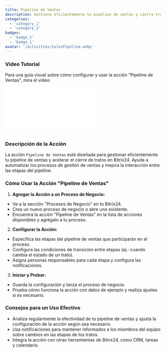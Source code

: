 ```yaml
---
title: Pipeline de Ventas  
description: Gestiona eficientemente tu pipeline de ventas y cierra tratos más rápido.  
categories:  
  - 'category_1'  
  - 'category_2'  
badges:  
  - 'badge_2'  
  - 'badge_1'  
avatar: '/activities/SalesPipeline.webp'  
---  
```

### Video Tutorial  

Para una guía visual sobre cómo configurar y usar la acción "Pipeline de Ventas", mira el video:  

<iframe  
  class="aspect-video w-full mb-2 "  
  src="//www.youtube.com/embed/OyzJd8BcTfY?feature=oembed&rel=0"  
  frameborder="0"  
  allow="accelerometer; autoplay; encrypted-media; gyroscope"  
  allowfullscreen>  
</iframe>  

### Descripción de la Acción  

La acción `Pipeline de Ventas` está diseñada para gestionar eficientemente tu pipeline de ventas y acelerar el cierre de tratos en Bitrix24. Ayuda a automatizar los procesos de gestión de ventas y mejora la interacción entre las etapas del pipeline.  

### Cómo Usar la Acción "Pipeline de Ventas"  

1. **Agregar la Acción a un Proceso de Negocio:**  
  - Ve a la sección "Procesos de Negocio" en tu Bitrix24.  
  - Crea un nuevo proceso de negocio o abre uno existente.  
  - Encuentra la acción "Pipeline de Ventas" en la lista de acciones disponibles y agrégalo a tu proceso.  

2. **Configurar la Acción:**  
  - Especifica las etapas del pipeline de ventas que participarán en el proceso.  
  - Configura las condiciones de transición entre etapas (ej.: cuando cambia el estado de un trato).  
  - Asigna personas responsables para cada etapa y configura las notificaciones.  

3. **Iniciar y Probar:**  
  - Guarda la configuración y lanza el proceso de negocio.  
  - Prueba cómo funciona la acción con datos de ejemplo y realiza ajustes si es necesario.  

### Consejos para un Uso Efectivo  

- Analiza regularmente la efectividad de tu pipeline de ventas y ajusta la configuración de la acción según sea necesario.  
- Usa notificaciones para mantener informados a los miembros del equipo sobre cambios en las etapas de los tratos.  
- Integra la acción con otras herramientas de Bitrix24, como CRM, tareas y calendario.